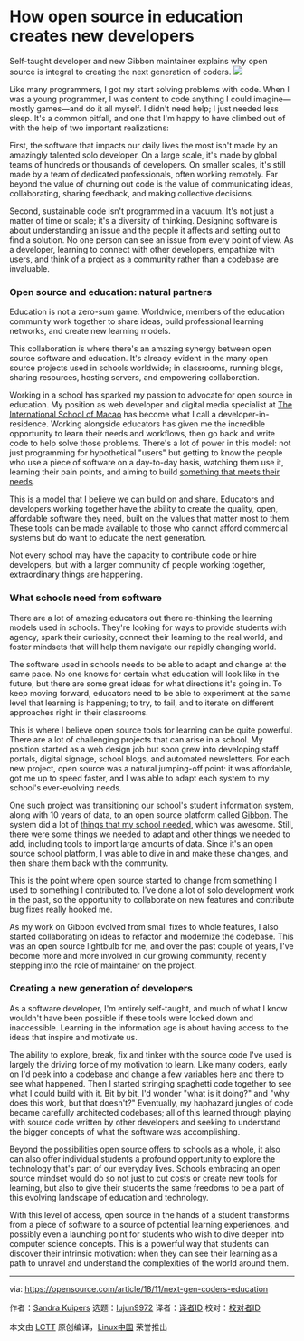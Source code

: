 How open source in education creates new developers
======
Self-taught developer and new Gibbon maintainer explains why open source is integral to creating the next generation of coders.
![](https://opensource.com/sites/default/files/styles/image-full-size/public/lead-images/learn-programming-code-keyboard.png?itok=xaLyptT4)

Like many programmers, I got my start solving problems with code. When I was a young programmer, I was content to code anything I could imagine—mostly games—and do it all myself. I didn't need help; I just needed less sleep. It's a common pitfall, and one that I'm happy to have climbed out of with the help of two important realizations:

First, the software that impacts our daily lives the most isn't made by an amazingly talented solo developer. On a large scale, it's made by global teams of hundreds or thousands of developers. On smaller scales, it's still made by a team of dedicated professionals, often working remotely. Far beyond the value of churning out code is the value of communicating ideas, collaborating, sharing feedback, and making collective decisions.

Second, sustainable code isn't programmed in a vacuum. It's not just a matter of time or scale; it's a diversity of thinking. Designing software is about understanding an issue and the people it affects and setting out to find a solution. No one person can see an issue from every point of view. As a developer, learning to connect with other developers, empathize with users, and think of a project as a community rather than a codebase are invaluable.

### Open source and education: natural partners

Education is not a zero-sum game. Worldwide, members of the education community work together to share ideas, build professional learning networks, and create new learning models.

This collaboration is where there's an amazing synergy between open source software and education. It's already evident in the many open source projects used in schools worldwide; in classrooms, running blogs, sharing resources, hosting servers, and empowering collaboration.

Working in a school has sparked my passion to advocate for open source in education. My position as web developer and digital media specialist at [The International School of Macao][1] has become what I call a developer-in-residence. Working alongside educators has given me the incredible opportunity to learn their needs and workflows, then go back and write code to help solve those problems. There's a lot of power in this model: not just programming for hypothetical "users" but getting to know the people who use a piece of software on a day-to-day basis, watching them use it, learning their pain points, and aiming to build [something that meets their needs][2].

This is a model that I believe we can build on and share. Educators and developers working together have the ability to create the quality, open, affordable software they need, built on the values that matter most to them. These tools can be made available to those who cannot afford commercial systems but do want to educate the next generation.

Not every school may have the capacity to contribute code or hire developers, but with a larger community of people working together, extraordinary things are happening.

### What schools need from software

There are a lot of amazing educators out there re-thinking the learning models used in schools. They're looking for ways to provide students with agency, spark their curiosity, connect their learning to the real world, and foster mindsets that will help them navigate our rapidly changing world.

The software used in schools needs to be able to adapt and change at the same pace. No one knows for certain what education will look like in the future, but there are some great ideas for what directions it's going in. To keep moving forward, educators need to be able to experiment at the same level that learning is happening; to try, to fail, and to iterate on different approaches right in their classrooms.

This is where I believe open source tools for learning can be quite powerful. There are a lot of challenging projects that can arise in a school. My position started as a web design job but soon grew into developing staff portals, digital signage, school blogs, and automated newsletters. For each new project, open source was a natural jumping-off point: it was affordable, got me up to speed faster, and I was able to adapt each system to my school's ever-evolving needs.

One such project was transitioning our school's student information system, along with 10 years of data, to an open source platform called [Gibbon][3]. The system did a lot of [things that my school needed][4], which was awesome. Still, there were some things we needed to adapt and other things we needed to add, including tools to import large amounts of data. Since it's an open source school platform, I was able to dive in and make these changes, and then share them back with the community.

This is the point where open source started to change from something I used to something I contributed to. I've done a lot of solo development work in the past, so the opportunity to collaborate on new features and contribute bug fixes really hooked me.

As my work on Gibbon evolved from small fixes to whole features, I also started collaborating on ideas to refactor and modernize the codebase. This was an open source lightbulb for me, and over the past couple of years, I've become more and more involved in our growing community, recently stepping into the role of maintainer on the project.

### Creating a new generation of developers

As a software developer, I'm entirely self-taught, and much of what I know wouldn't have been possible if these tools were locked down and inaccessible. Learning in the information age is about having access to the ideas that inspire and motivate us.

The ability to explore, break, fix and tinker with the source code I've used is largely the driving force of my motivation to learn. Like many coders, early on I'd peek into a codebase and change a few variables here and there to see what happened. Then I started stringing spaghetti code together to see what I could build with it. Bit by bit, I'd wonder "what is it doing?" and "why does this work, but that doesn't?" Eventually, my haphazard jungles of code became carefully architected codebases; all of this learned through playing with source code written by other developers and seeking to understand the bigger concepts of what the software was accomplishing.

Beyond the possibilities open source offers to schools as a whole, it also can also offer individual students a profound opportunity to explore the technology that's part of our everyday lives. Schools embracing an open source mindset would do so not just to cut costs or create new tools for learning, but also to give their students the same freedoms to be a part of this evolving landscape of education and technology.

With this level of access, open source in the hands of a student transforms from a piece of software to a source of potential learning experiences, and possibly even a launching point for students who wish to dive deeper into computer science concepts. This is a powerful way that students can discover their intrinsic motivation: when they can see their learning as a path to unravel and understand the complexities of the world around them.


--------------------------------------------------------------------------------

via: https://opensource.com/article/18/11/next-gen-coders-education

作者：[Sandra Kuipers][a]
选题：[lujun9972][b]
译者：[译者ID](https://github.com/译者ID)
校对：[校对者ID](https://github.com/校对者ID)

本文由 [LCTT](https://github.com/LCTT/TranslateProject) 原创编译，[Linux中国](https://linux.cn/) 荣誉推出

[a]: https://opensource.com/users/skuipers
[b]: https://github.com/lujun9972
[1]: https://www.tis.edu.mo
[2]: https://skuipers.com/portfolio/
[3]: https://gibbonedu.org/
[4]: https://opensource.com/education/14/2/gibbon-project-story

